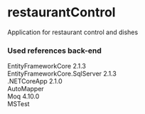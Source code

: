 # restaurantControl
Application for restaurant control and dishes

### Used references back-end
EntityFrameworkCore 2.1.3<br>
EntityFrameworkCore.SqlServer 2.1.3<br>
.NETCoreApp 2.1.0<br>
AutoMapper<br>
Moq 4.10.0<br>
MSTest<br>
